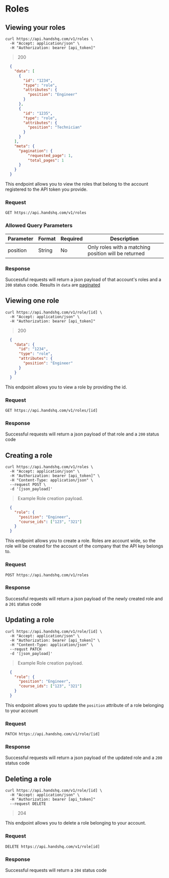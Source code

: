 # Roles

## Viewing your roles

```shell
curl https://api.handshq.com/v1/roles \
  -H "Accept: application/json" \
  -H "Authorization: bearer [api_token]"
```

> 200

```json
  {
    "data": [
      {
        "id": "1234",
        "type": "role",
        "attributes": {
          "position": "Engineer"
        }
      },
      {
        "id": "1235",
        "type": "role",
        "attributes": {
          "position": "Technician"
        }
      }
    ],
    "meta": {
      "pagination": {
          "requested_page": 1,
          "total_pages": 1
      }
    }
  }
```

This endpoint allows you to view the roles that belong to the account registered to the API token you provide.

### Request

`GET https://api.handshq.com/v1/roles`

### Allowed Query Parameters
Parameter | Format | Required | Description
--------- | ------ | -------- | -----------
position  | String | No       | Only roles with a matching position will be returned

### Response

Successful requests will return a json payload of that account's roles and a `200` status code.
Results in `data` are [paginated](#pagination)

## Viewing one role

```shell
curl https://api.handshq.com/v1/role/[id] \
  -H "Accept: application/json" \
  -H "Authorization: bearer [api_token]"
```

> 200

```json
  {
    "data": {
      "id": "1234",
      "type": "role",
      "attributes": {
        "position": "Engineer"
      }
    }
  }
```

This endpoint allows you to view a role by providing the id.

### Request

`GET https://api.handshq.com/v1/roles/[id]`

### Response

Successful requests will return a json payload of that role and a `200` status code

## Creating a role

```shell
curl https://api.handshq.com/v1/roles \
  -H "Accept: application/json" \
  -H "Authorization: bearer [api_token]" \
  -H "Content-Type: application/json" \
  --request POST \
  -d '[json_payload]'
```

> Example Role creation payload.

```json
  {
    "role": {
      "position": "Engineer",
      "course_ids": ["123", "321"]
    }
  }
```

This endpoint allows you to create a role. Roles are account wide, so the role will be created for the account of the company that the API key belongs to.

### Request

`POST https://api.handshq.com/v1/roles`

### Response

Successful requests will return a json payload of the newly created role and a `201` status code

## Updating a role

```shell
curl https://api.handshq.com/v1/role/[id] \
  -H "Accept: application/json" \
  -H "Authorization: bearer [api_token]" \
  -H "Content-Type: application/json" \
  --requst PATCH
  -d '[json_payload]'
```

> Example Role creation payload.

```json
  {
    "role": {
      "position": "Engineer",
      "course_ids": ["123", "321"]
    }
  }
```

This endpoint allows you to update the `position` attribute of a role belonging to your account

### Request

`PATCH https://api.handshq.com/v1/role/[id]`

### Response

Successful requests will return a json payload of the updated role and a `200` status code

## Deleting a role

```shell
curl https://api.handshq.com/v1/role/[id] \
  -H "Accept: application/json" \
  -H "Authorization: bearer [api_token]"
  --request DELETE
```

> 204

This endpoint allows you to delete a role belonging to your account.

### Request

`DELETE https://api.handshq.com/v1/role[id]`

### Response

Successful requests will return a `204` status code
